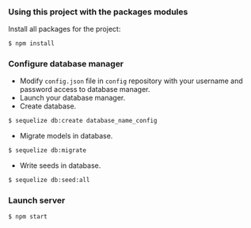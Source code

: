 ﻿### Using this project with the packages modules

Install all packages for the project:
```bash
$ npm install
```

### Configure database manager
- Modify `config.json` file in `config` repository with your username and password access to database manager.
- Launch your database manager.
- Create database.

```bash
$ sequelize db:create database_name_config
```

- Migrate models in database.

```bash
$ sequelize db:migrate
```

- Write seeds in database.

```bash
$ sequelize db:seed:all
```

### Launch server

```bash
$ npm start
```
